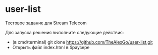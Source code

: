 # user-list
Тестовое задание для Stream Telecom

Для запуска решения выполните следующие действия:
- (в cmd/terminal) git clone https://github.com/TheAlexGo/user-list.git
- Открыть файл index.html в браузере
